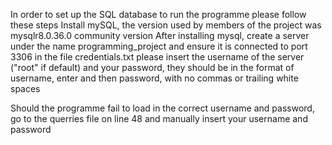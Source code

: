 In order to set up the SQL database to run the programme please follow these steps
Install mySQL, the version used by members of the project was mysqlr8.0.36.0 community version
After installing mysql, create a server under the name programming_project and ensure it is connected to port 3306
in the file credentials.txt please insert the username of the server ("root" if default) and your password, they should be in the format of username, enter and then password, with no commas or trailing white spaces

Should the programme fail to load in the correct username and password, go to the querries file on line 48 and manually insert your username and password
